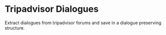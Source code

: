 # Tripadvisor Dialogues

Extract dialogues from tripadvisor forums and save in a dialogue preserving structure.
